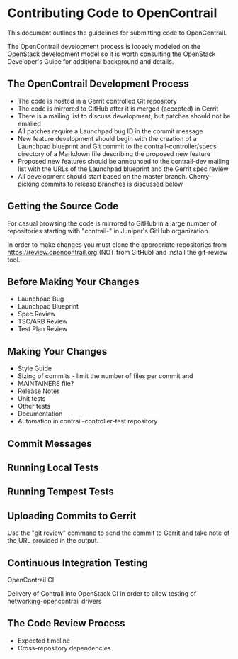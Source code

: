 Contributing Code to OpenContrail
=================================

This document outlines the guidelines for submitting code to OpenContrail.

The OpenContrail development process is loosely modeled on the OpenStack
development model so it is worth consulting the OpenStack Developer's Guide
for additional background and details.

The OpenContrail Development Process
------------------------------------

* The code is hosted in a Gerrit controlled Git repository
* The code is mirrored to GitHub after it is merged (accepted) in Gerrit
* There is a mailing list to discuss development, but patches should not
  be emailed
* All patches require a Launchpad bug ID in the commit message
* New feature development should begin with the creation of a Launchpad
  blueprint and Git commit to the contrail-controller/specs directory of a
  Markdown file describing the proposed new feature
* Proposed new features should be announced to the contrail-dev mailing list
  with the URLs of the Launchpad blueprint and the Gerrit spec review
* All development should start based on the master branch. Cherry-picking
  commits to release branches is discussed below

Getting the Source Code
-----------------------

For casual browsing the code is mirrored to GitHub in a large number of
repositories starting with "contrail-" in Juniper's GitHub organization.

In order to make changes you must clone the appropriate repositories from
https://review.opencontrail.org (NOT from GitHub) and install the git-review
tool.

Before Making Your Changes
--------------------------
* Launchpad Bug
* Launchpad Blueprint
* Spec Review
* TSC/ARB Review
* Test Plan Review

Making Your Changes
-----------------

* Style Guide
* Sizing of commits - limit the number of files per commit and 
* MAINTAINERS file?
* Release Notes
* Unit tests
* Other tests
* Documentation
* Automation in contrail-controller-test repository

Commit Messages
---------------

Running Local Tests
-------------------

Running Tempest Tests
---------------------

Uploading Commits to Gerrit
---------------------------

Use the "git review" command to send the commit to Gerrit and take note of the
URL provided in the output.

Continuous Integration Testing
------------------------------

OpenContrail CI

Delivery of Contrail into OpenStack CI in order to allow testing of
networking-opencontrail drivers

The Code Review Process
-----------------------

* Expected timeline
* Cross-repository dependencies

